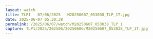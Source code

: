 ```yaml
---
layout: watch
title: TLP1 - 07/06/2025 - M20250607_053038_TLP_1T.jpg
date: 2025-06-07 05:30:38
permalink: /2025/06/07/watch/M20250607_053038_TLP_1
capture: TLP1/2025/202506/20250606/M20250607_053038_TLP_1T.jpg
---
```

